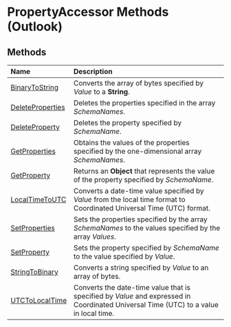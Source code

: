 
# PropertyAccessor Methods (Outlook)

## Methods



|**Name**|**Description**|
|:-----|:-----|
| [BinaryToString](4a3801af-0a7c-4b8a-7367-600c09047b28.md)|Converts the array of bytes specified by  _Value_ to a **String**.|
| [DeleteProperties](e9c11799-cb75-fd8c-0c98-aca46796bb46.md)|Deletes the properties specified in the array  _SchemaNames_.|
| [DeleteProperty](9acb52b5-13a7-7363-7e17-83804037f33b.md)|Deletes the property specified by  _SchemaName_.|
| [GetProperties](f1ba3c52-428a-9e9f-5b81-b68c5f27aa0f.md)|Obtains the values of the properties specified by the one-dimensional array  _SchemaNames_.|
| [GetProperty](a5f3493b-f302-c7b6-f442-23a7605be1c1.md)|Returns an  **Object** that represents the value of the property specified by _SchemaName_.|
| [LocalTimeToUTC](c19f60b2-441f-77b3-eb83-9cfd899e3a52.md)|Converts a date-time value specified by  _Value_ from the local time format to Coordinated Universal Time (UTC) format.|
| [SetProperties](bf7c86da-5146-9567-5b7e-3e5e63ee5587.md)|Sets the properties specified by the array  _SchemaNames_ to the values specified by the array _Values_.|
| [SetProperty](2a97c11d-3f5f-65fe-23d6-8efa40dca303.md)|Sets the property specified by  _SchemaName_ to the value specified by _Value_.|
| [StringToBinary](1ea95601-a21f-47d2-7a3c-166c4984fc25.md)|Converts a string specified by  _Value_ to an array of bytes.|
| [UTCToLocalTime](a56311ac-60ac-4f51-5255-d6840bf6004d.md)|Converts the date-time value that is specified by  _Value_ and expressed in Coordinated Universal Time (UTC) to a value in local time.|
